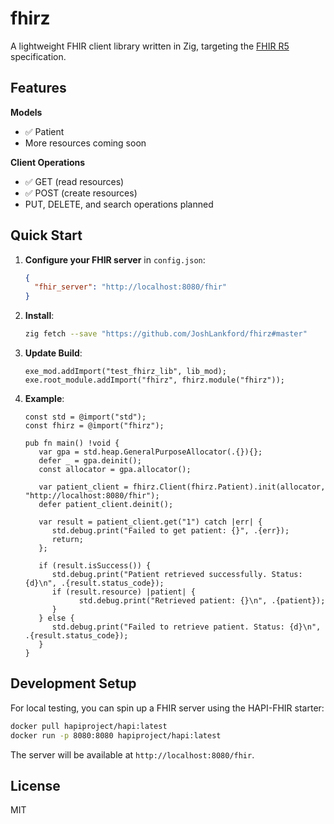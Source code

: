 # fhirz

A lightweight FHIR client library written in Zig, targeting the [FHIR R5](https://hl7.org/fhir/) specification.

## Features

**Models**
- ✅ Patient
- More resources coming soon

**Client Operations**
- ✅ GET (read resources)
- ✅ POST (create resources)
- PUT, DELETE, and search operations planned

## Quick Start

1. **Configure your FHIR server** in `config.json`:
   ```json
   {
     "fhir_server": "http://localhost:8080/fhir"
   }
   ```

2. **Install**:
   ```bash
   zig fetch --save "https://github.com/JoshLankford/fhirz#master"
   ```

3. **Update Build**:
   ```zig
   exe_mod.addImport("test_fhirz_lib", lib_mod);
   exe.root_module.addImport("fhirz", fhirz.module("fhirz"));
   ```

4. **Example**:
   ```zig
   const std = @import("std");
   const fhirz = @import("fhirz");

   pub fn main() !void {
      var gpa = std.heap.GeneralPurposeAllocator(.{}){};
      defer _ = gpa.deinit();
      const allocator = gpa.allocator();

      var patient_client = fhirz.Client(fhirz.Patient).init(allocator, "http://localhost:8080/fhir");
      defer patient_client.deinit();

      var result = patient_client.get("1") catch |err| {
         std.debug.print("Failed to get patient: {}", .{err});
         return;
      };

      if (result.isSuccess()) {
         std.debug.print("Patient retrieved successfully. Status: {d}\n", .{result.status_code});
         if (result.resource) |patient| {
               std.debug.print("Retrieved patient: {}\n", .{patient});
         }
      } else {
         std.debug.print("Failed to retrieve patient. Status: {d}\n", .{result.status_code});
      }
   }
   ```

## Development Setup

For local testing, you can spin up a FHIR server using the HAPI-FHIR starter:

```bash
docker pull hapiproject/hapi:latest
docker run -p 8080:8080 hapiproject/hapi:latest
```

The server will be available at `http://localhost:8080/fhir`.

## License

MIT
